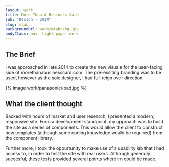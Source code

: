 ```yaml
---
layout: work
title: More Than A Business Card
sub: "Design - 2014"
slug: mtabc
backgroundUrl: work/mtabc/bg.jpg
bodyClass: nav--light page--work
---
```


<div class="page__article--inner">
    <h2>The Brief</h2>
    <p>I was approached in late 2014 to create the new visuals for the user-facing side of morethanabusinesscard.com. The pre-exsiting branding was to be used, however as the sole designer, I had full reign over direction.</p>
</div>

{% image work/panasonic/ipad.jpg %}

<div class="page__article--inner">
    <h2>What the client thought</h2>
    <p>Backed with hours of market and user research, I presented a modern, responsive site. From a development standpoint, my approach was to build the site as a series of components. This would allow the client to construct new templates (although some coding knowledge would be required) from the component library.</p>
    <p>Further more, I took the oppurtunity to make use of a usability lab that I had access to, in order to test the site with real users. Although generally succesful, these tests provided several points where im could be made.</p>
</div>
